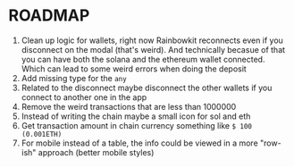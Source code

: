 # ROADMAP

1. Clean up logic for wallets, right now Rainbowkit reconnects even if you disconnect on the modal (that's weird). And technically becasue of that you can have both the solana and the ethereum wallet connected. Which can lead to some weird errors when doing the deposit
2. Add missing type for the `any`
3. Related to the disconnect maybe disconnect the other wallets if you connect to another one in the app
4. Remove the weird transactions that are less than 1000000
5. Instead of writing the chain maybe a small icon for sol and eth
6. Get transaction amount in chain currency something like `$ 100 (0.001ETH)`
7. For mobile instead of a table, the info could be viewed in a more "row-ish" approach (better mobile styles)
